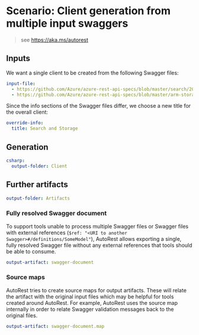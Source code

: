 # Scenario: Client generation from multiple input swaggers

> see https://aka.ms/autorest

## Inputs

We want a single client to be created from the following Swagger files:

``` yaml 
input-file:
  - https://github.com/Azure/azure-rest-api-specs/blob/master/search/2015-02-28/swagger/searchservice.json
  - https://github.com/Azure/azure-rest-api-specs/blob/master/arm-storage/2015-06-15/swagger/storage.json
```

Since the info sections of the Swagger files differ, we choose a new title for the overall client:

``` yaml
override-info:
  title: Search and Storage
```

## Generation

``` yaml
csharp:
  output-folder: Client
```

## Further artifacts

``` yaml
output-folder: Artifacts
```

### Fully resolved Swagger document

To support tools unable to process multiple Swagger files or Swagger files with external references (`$ref: "<URI to another Swagger>#/definitions/SomeModel"`), AutoRest allows exporting a single, fully resolved Swagger file without any external references that tools should be able to consume.

``` yaml
output-artifact: swagger-document
```

### Source maps

AutoRest tries to create source maps for output artifacts. These will relate the artifact with the original input files which may be helpful for tools created around AutoRest.
For example, AutoRest uses the source map internally in order to relate Swagger validation messages back to the original files.

``` yaml
output-artifact: swagger-document.map
```